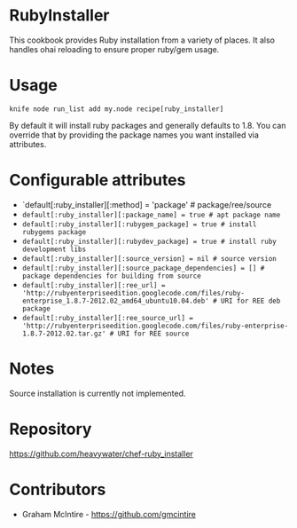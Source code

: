 RubyInstaller
=============

This cookbook provides Ruby installation from a variety of places. It also
handles ohai reloading to ensure proper ruby/gem usage.

Usage
=====

```
knife node run_list add my.node recipe[ruby_installer]
```

By default it will install ruby packages and generally defaults to 1.8. You
can override that by providing the package names you want installed via
attributes.

Configurable attributes
=======================

* `default[:ruby_installer][:method] = 'package' # package/ree/source
* `default[:ruby_installer][:package_name] = true # apt package name`
* `default[:ruby_installer][:rubygem_package] = true # install rubygems package`
* `default[:ruby_installer][:rubydev_package] = true # install ruby development libs`
* `default[:ruby_installer][:source_version] = nil # source version`
* `default[:ruby_installer][:source_package_dependencies] = [] # package dependencies for building from source`
* `default[:ruby_installer][:ree_url] = 'http://rubyenterpriseedition.googlecode.com/files/ruby-enterprise_1.8.7-2012.02_amd64_ubuntu10.04.deb' # URI for REE deb package`
* `default[:ruby_installer][:ree_source_url] = 'http://rubyenterpriseedition.googlecode.com/files/ruby-enterprise-1.8.7-2012.02.tar.gz' # URI for REE source`

Notes
=====

Source installation is currently not implemented.

Repository
==========

https://github.com/heavywater/chef-ruby_installer

Contributors
============

* Graham McIntire - https://github.com/gmcintire
